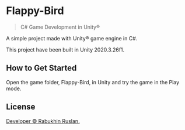 # Flappy-Bird

> C# Game Development in Unity®

A simple project made with Unity® game engine in C#.

This project have been built in Unity 2020.3.26f1.

## How to Get Started

Open the game folder, Flappy-Bird, in Unity and try the game in the Play mode.

## License

[Developer © Rabukhin Ruslan.](https://www.linkedin.com/in/ruslan-rabukhin/)
